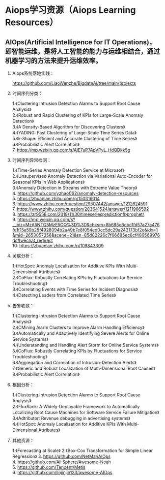 
# Aiops学习资源（Aiops Learning Resources）


AIOps(Artificial Intelligence for IT Operations)，即智能运维，是将人工智能的能力与运维相结合，通过机器学习的方法来提升运维效率。
--------------------------
1. Aiops系统落地实践：<br>

    https://github.com/LiaoWenzhe/BigdataAi/tree/main/projects<br>

2. 时间序列分类：<br>

   1.《Clustering Intrusion Detection Alarms to Support Root Cause Analysis》<br>
   2.《Robust and Rapid Clustering of KPIs for Large-Scale Anomaly Detection》<br>
   3.《A Density-Based Algorithm for Discovering Clusters》<br>
   4.《YADING: Fast Clustering of Large-Scale Time Series Data》<br>
   5.《k-Shape: Efficient and Accurate Clustering of Time Series》<br>
   6.《Probabilistic Alert Correlation》<br>
   7. https://mp.weixin.qq.com/s/AjE7uP7ApVPyL_HdQDkk5g<br>


3. 时间序列异常检测：<br>

    1.《Time-Series Anomaly Detection Service at Microsof》<br>
    2.《Unsupervised Anomaly Detection via Variational Auto-Encoder for Seasonal KPIs in Web Applications》<br>
    3.《Anomaly Detection in Streams with Extreme Value Theory》<br>
    4. https://github.com/yzhao062/anomaly-detection-resources<br>
    5. https://zhuanlan.zhihu.com/p/150316014<br>
    6. https://www.zhihu.com/question/29507442/answer/1212624591<br>
    7. https://www.zhihu.com/question/283641524/answer/1211966582<br>
    8. https://zr9558.com/2018/11/30/timeseriespredictionfbprophet/<br>
    9. https://mp.weixin.qq.com/s?__biz=MzA5NTQ5MzE5OQ%3D%3D&chksm=8b685c6cbc1fd57a27a476fe1f15a59b25f4928094b2a49b7e8f054ed0cc5dc29a243173bf2e&idx=1&mid=2653057356&scene=21&sn=85d82226c7f66685ec8cf486569976dc#wechat_redirect<br>
    10. https://zhuanlan.zhihu.com/p/108843309<br>
 
4. 关联分析：<br>

     1.《HotSpot: Anomaly Localization for Additive KPIs With Multi-Dimensional Attributes》<br>
     2.《CoFlux: Robustly Correlating KPIs by Fluctuations for Service Troubleshooting》<br>
     3.《Correlating Events with Time Series for Incident Diagnosis》<br>
     4.《Detecting Leaders from Correlated Time Series》<br>

5. 告警收敛：<br>

      1.《Clustering Intrusion Detection Alarms to Support Root Cause Analysis》<br>
      2.《CMining Alarm Clusters to Improve Alarm Handling Efficiency》<br>
      3.《Automatically and Adaptively Identifying Severe Alerts for Online Service Systems》<br>
      4.《Understanding and Handling Alert Storm for Online Service Systems》<br>
      5.《CoFlux: Robustly Correlating KPIs by Fluctuations for Service Troubleshooting》<br>
      6.《Aggregation and Correlation of Intrusion-Detection Alerts》<br>
      7.《Generic and Robust Localization of Multi-Dimensional Root Causes》<br>
      8.《Probabilistic Alert Correlation》<br>
      
6. 根因分析：<br>

      1.《Clustering Intrusion Detection Alarms to Support Root Cause Analysis》<br>
      2.《FluxRank: A Widely-Deployable Framework to Automatically Localizing Root Cause Machines for Software Service Failure Mitigation》<br>
      3.《Adtributor: Revenue debugging in advertising systems》<br>
      4.《HotSpot: Anomaly Localization for Additive KPIs With Multi-Dimensional Attributes》<br>

7. 其他资源：<br>

      1.《Forecasting at Scale》
      2.《Box-Cox Transformation for Simple Linear Regression》
      3. https://github.com/NetManAIOps<br>
      4. https://github.com/AI-Sphere/Awesome-Noah<br>
      5. https://github.com/Tencent/Metis<br>
      6. https://github.com/linjinjin123/awesome-AIOps<br>
       
  
